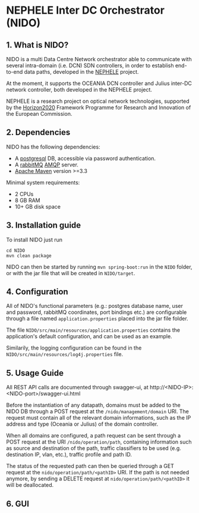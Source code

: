 # NEPHELE Inter DC Orchestrator (NIDO)

## 1. What is NIDO?

NIDO is a multi Data Centre Network orchestrator able to communicate with several intra-domain (i.e. DCN)
SDN controllers, in order to establish end-to-end data paths, developed in the
[NEPHELE](
  http://www.nepheleproject.eu/ "NEPHELE project"
)
project.

At the moment, it supports the OCEANIA DCN controller and Julius
inter-DC network controller, both developed in the NEPHELE project.

NEPHELE is a research project on optical network technologies,
supported by the [Horizon2020](
  https://ec.europa.eu/programmes/horizon2020/en "H2020 programme"
)
Framework Programme for Research
and Innovation of the European Commission.



## 2. Dependencies
NIDO has the following dependencies:
+ A [postgresql](https://www.postgresql.org/ "PostgreSQL") DB, accessible via
  password authentication.
+ A [rabbitMQ](https://www.rabbitmq.com/ "rabbitMQ")
  [AMQP](https://www.amqp.org/ "AMQP") server.
+ [Apache Maven](https://maven.apache.org "Maven") version >=3.3

Minimal system requirements:
+ 2 CPUs
+ 8 GB RAM
+ 10+ GB disk space

## 3. Installation guide
To install NIDO just run
```
cd NIDO
mvn clean package
```
NIDO can then be started by running `mvn spring-boot:run` in the `NIDO` folder,
or with the jar file that will be created in `NIDO/target`.

## 4. Configuration
All of NIDO's functional parameters (e.g.: postgres database name, user and
password, rabbitMQ coordinates, port bindings etc.) are configurable through
a file named `application.properties` placed into the jar file folder.

The file `NIDO/src/main/resources/application.properties` contains the
application's default configuration, and can be used as an example.

Similarily, the logging configuration can be found in the
`NIDO/src/main/resources/log4j.properties` file.

## 5. Usage Guide
All REST API calls are documented through swagger-ui, at
http://&lt;NIDO-IP&gt;:&lt;NIDO-port&gt;/swagger-ui.html

Before the instantiation of any datapath, domains must be added to the NIDO
DB through a POST request at the `/nido/management/domain` URI. The request
must contain all of the relevant domain informations, such as the IP address and
type (Oceania or Julius) of the domain controller.

When all domains are configured, a path request can be sent through a POST
request at the URI `/nido/operation/path`, containing information such as
source and destination of the path, traffic classifiers to be used (e.g.
destination IP, vlan, etc.), traffic profile and path ID.

The status of the requested path can then be queried through a GET request at
the `nido/operation/path/<pathID>` URI. If the path is not needed anymore, by
sending a DELETE request at `nido/operation/path/<pathID>` it will be
deallocated.

## 6. GUI
